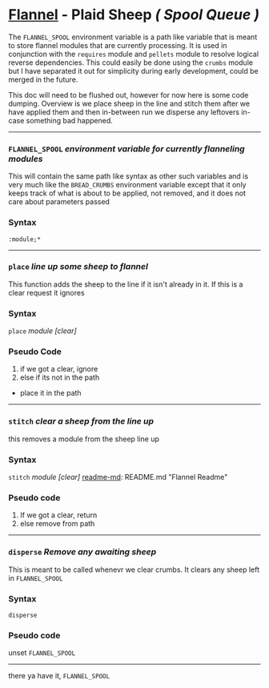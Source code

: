 # [Flannel][readme-md] - Plaid Sheep *( Spool Queue )*

The `FLANNEL_SPOOL` environment variable is a path like variable that is meant to store flannel modules that are currently processing. It is used in conjunction with the `requires` module and `pellets` module to resolve logical reverse dependencies. This could easily be done using the `crumbs` module but I have separated it out for simplicity during early development, could be merged in the future.

This doc will need to be flushed out, however for now here is some code dumping. Overview is we place sheep in the line and stitch them after we have applied them and then in-between run we disperse any leftovers in-case something bad happened.

---

### `FLANNEL_SPOOL` *environment variable for currently flanneling modules*

This will contain the same path like syntax as other such variables and is very much like the `BREAD_CRUMBS` environment variable except that it only keeps track of what is about to be applied, not removed, and it does not care about parameters passed

### Syntax

`:module;*`

---

### `place` *line up some sheep to flannel*

This function adds the sheep to the line if it isn't already in it.
If this is a clear request it ignores

### Syntax

`place` *module [clear]*

### Pseudo Code

1. if we got a clear, ignore
2. else if its not in the path
  - place it in the path

---

### `stitch` *clear a sheep from the line up*

this removes a module from the sheep line up

### Syntax

`stitch` *module [clear]*
[readme-md]: README.md "Flannel Readme"

### Pseudo code

1. If we got a clear, return
2. else remove from path

---

### `disperse` *Remove any awaiting sheep*

This is meant to be called whenevr we clear crumbs. It clears any sheep left in `FLANNEL_SPOOL`

### Syntax

`disperse`

### Pseudo code

unset `FLANNEL_SPOOL`

---

there ya have it, `FLANNEL_SPOOL`

[readme-md]: ../README.md "Flannel Readme"
